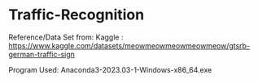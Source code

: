 # Traffic-Recognition

Reference/Data Set from:
Kaggle : https://www.kaggle.com/datasets/meowmeowmeowmeowmeow/gtsrb-german-traffic-sign

Program Used: 
Anaconda3-2023.03-1-Windows-x86_64.exe

